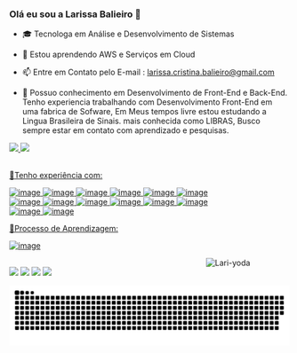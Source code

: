 ### Olá eu sou a Larissa Balieiro 👋

- 🎓 Tecnologa em Análise e Desenvolvimento de Sistemas
- 🌱  Estou aprendendo AWS e Serviços em Cloud
- 📫 Entre em Contato pelo E-mail : larissa.cristina.balieiro@gmail.com

- 🧠 Possuo conhecimento em Desenvolvimento de Front-End e Back-End. Tenho experiencia trabalhando com Desenvolvimento Front-End em uma fabrica de Sofware, Em Meus tempos livre estou estudando a Lingua Brasileira de Sinais. mais conhecida como LIBRAS, Busco sempre estar em contato com aprendizado e pesquisas.

<div style = "display: block">
  <a href="https://github.com/laribalieiro">
  <img style= height="180em"; font-size:"18px"; src="https://github-readme-stats.vercel.app/api?username=laribalieiro&show_icons=true&theme=dracula&include_all_commits=true&count_private=true"/>
  <img style= height="180em"; font-size:"18px"; src="https://github-readme-stats.vercel.app/api/top-langs/?username=laribalieiro&layout=compact&langs_count=7&theme=dracula"/> 
</div>
 
 <div style = "display: inline_block"> <br/>
   <p>🧪Tenho experiência com:</p>
    
   ![image](https://img.shields.io/badge/HTML5-E34F26?style=for-the-badge&logo=html5&logoColor=white)
   ![image](https://img.shields.io/badge/CSS3-1572B6?style=for-the-badge&logo=css3&logoColor=white)
   ![image](https://img.shields.io/badge/Sass-CC6699?style=for-the-badge&logo=sass&logoColor=white)
   ![image](https://img.shields.io/badge/Bootstrap-563D7C?style=for-the-badge&logo=bootstrap&logoColor=white)
   ![image](https://img.shields.io/badge/Tailwind_CSS-38B2AC?style=for-the-badge&logo=tailwind-css&logoColor=white)
   ![image](https://img.shields.io/badge/React-20232A?style=for-the-badge&logo=react&logoColor=61DAFB)<br>
   ![image](https://img.shields.io/badge/JavaScript-323330?style=for-the-badge&logo=javascript&logoColor=F7DF1E)
   ![image](https://img.shields.io/badge/TypeScript-007ACC?style=for-the-badge&logo=typescript&logoColor=white)
   ![image](https://img.shields.io/badge/Java-ED8B00?style=for-the-badge&logo=openjdk&logoColor=white)
   ![image](https://img.shields.io/badge/C%23-239120?style=for-the-badge&logo=c-sharp&logoColor=white)
   ![image](https://img.shields.io/badge/Python-14354C?style=for-the-badge&logo=python&logoColor=white)
   ![image](https://img.shields.io/badge/PHP-777BB4?style=for-the-badge&logo=php&logoColor=white)<br>
   ![image](https://img.shields.io/badge/MongoDB-4EA94B?style=for-the-badge&logo=mongodb&logoColor=white)
   ![image](https://img.shields.io/badge/PostgreSQL-316192?style=for-the-badge&logo=postgresql&logoColor=white)

   <p>📘Processo de Aprendizagem:</p>
   
   ![image](https://img.shields.io/badge/Amazon_AWS-232F3E?style=for-the-badge&logo=amazon-aws&logoColor=white)

  <img align="right" alt="Lari-yoda" heigth="100" width="150" src="https://cdn.discordapp.com/attachments/435622618284949505/876561271112232960/output_rPzQEr.gif">
</div>
  
  ##
  
<div>
    <a href="https://www.linkedin.com/mwlite/in/larissa-balieiro-020833191" target="_blank"><img src="https://img.shields.io/badge/-LinkedIn-%230077B5?style=for-the-badge&logo=linkedin&logoColor=white" target="_blank"></a> 
  <a href = "larissa.cristina.balieiro@gmail.com"><img src="https://img.shields.io/badge/-Gmail-%23333?style=for-the-badge&logo=gmail&logoColor=white" target="_blank"></a>
  <a href="https://www.instagram.com/larih__c/" target="_blank"><img src="https://img.shields.io/badge/-Instagram-%23E4405F?style=for-the-badge&logo=instagram&logoColor=white" target="_blank"></a>
  <a href="https://www.youtube.com/channel/UCIWB_c5Hfnj5q7KvP1FxwKQ?view_as=subscriber" target="_blank"><img src="https://img.shields.io/badge/YouTube-FF0000?style=for-the-badge&logo=youtube&logoColor=white" target="_blank"></a>
  
![Snake animation](https://github.com/LariBalieiro/LariBalieiro/blob/output/github-contribution-grid-snake.svg)

  
<div/>
    

